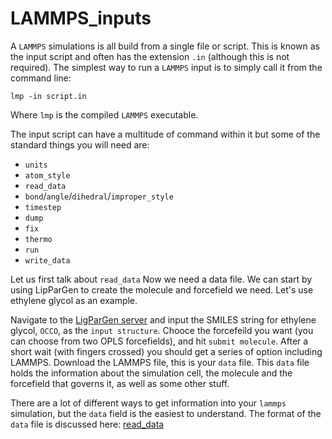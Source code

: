 # LAMMPS_inputs

A `LAMMPS` simulations is all build from a single file or script.
This is known as the input script and often has the extension `.in` (although this is not required).
The simplest way to run a `LAMMPS` input is to simply call it from the command line:

```
lmp -in script.in
```
Where `lmp` is the compiled `LAMMPS` executable.

The input script can have a multitude of command within it but some of the standard things you will need are:
- `units`
- `atom_style`
- `read_data`
- `bond`/`angle`/`dihedral`/`improper_style`
- `timestep`
- `dump`
- `fix`
- `thermo`
- `run`
- `write_data`

Let us first talk about `read_data`
Now we need a data file.
We can start by using LipParGen to create the molecule and forcefield we need. 
Let's use ethylene glycol as an example.

Navigate to the [LigParGen server](https://zarbi.chem.yale.edu/ligpargen/) and input the SMILES string for ethylene glycol, `OCCO`, as the `input structure`. 
Chooce the forcefeild you want (you can choose from two OPLS forcefields), and hit `submit molecule`.
After a short wait (with fingers crossed) you should get a series of option including LAMMPS. 
Download the LAMMPS file, this is your `data` file. 
This `data` file holds the information about the simulation cell, the molecule and the forcefield that governs it, as well as some other stuff.

There are a lot of different ways to get information into your `lammps` simulation, but the `data` field is the easiest to understand.
The format of the `data` file is discussed here: [read_data](https://docs.lammps.org/read_data.html)
